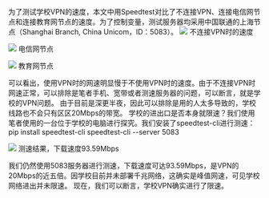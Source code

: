 为了测试学校VPN的速度，本文中用Speedtest对比了不连接VPN、连接电信网节点和连接教育网节点的速度。为了控制变量，测试服务器均采用中国联通的上海节点（Shanghai Branch, China Unicom，ID：5083）。
![](https://pic.superbed.cn/item/5cc4ed173a213b04172490c9)
不连接VPN时的速度

![](https://pic.superbed.cn/item/5cc4ed243a213b04172492b8)
电信网节点

![](https://pic.superbed.cn/item/5cc4ed373a213b04172494ec)
教育网节点

可以看出，使用VPN时的网速明显慢于不使用VPN时的速度。由于不连接VPN时网速正常，可以排除是笔者手机、宽带或者测速服务器的问题，可以断言，就是学校的VPN问题。
由于目前是深更半夜，因此可以排除是用的人太多导致的，学校线路也不会只有区区20Mbps的带宽。
学校的进出口是否本身就限速？我们使用笔者使用的一台位于学校的电脑进行探究。我们安装了speedtest-cli进行测速：
pip install speedtest-cli
speedtest-cli --server  5083

![](https://pic.superbed.cn/item/5cc4ecf23a213b0417248d66)
测速结果，下载速度93.59Mbps

我们仍然使用5083服务器进行测速，下载速度可达93.59Mbps，是VPN的20Mbps的近五倍。因学校目前并未部署千兆网络，这确实是峰值网速，可见学校网络进出并未限速。
现在，我们可以断言，学校VPN确实进行了限速。
